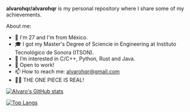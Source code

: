 **alvarohqr/alvarohqr** is my personal repository where I share some of my achievements.

About me:

- 📍 I'm 27 and I'm from México.
- 🎓 I got my Master's Degree of Sciencie in Engineering at Instituto Tecnológico de Sonora (ITSON).
- 🌱 I’m interested in C/C++, Python, Rust and Java. 
- 💼 Open to work!
- 📫 How to reach me: alvarohqr@gmail.com
- 🏴‍☠️ THE ONE PIECE IS REAL! 

[![Alvaro's GitHub stats](https://github-readme-stats-sigma-five.vercel.app/api?username=alvarohqr&show_icons=true&theme=merko)](https://github.com/anuraghazra/github-readme-stats)


[![Top Langs](https://github-readme-stats-sigma-five.vercel.app/api/top-langs/?username=alvarohqr&theme=merko&hide=javascript,assembly)](https://github.com/anuraghazra/github-readme-stats) 
